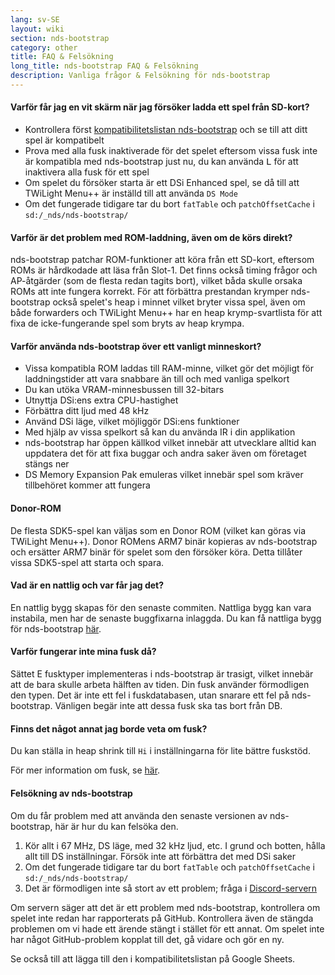 ```yaml
---
lang: sv-SE
layout: wiki
section: nds-bootstrap
category: other
title: FAQ & Felsökning
long_title: nds-bootstrap FAQ & Felsökning
description: Vanliga frågor & Felsökning för nds-bootstrap
---
```


#### Varför får jag en vit skärm när jag försöker ladda ett spel från SD-kort?
- Kontrollera först [kompatibilitetslistan nds-bootstrap](https://docs.google.com/spreadsheets/d/1LRTkXOUXraTMjg1eedz_f7b5jiuyMv2x6e_jY_nyHSc/htmlview#gid=0) och se till att ditt spel är kompatibelt
- Prova med alla fusk inaktiverade för det spelet eftersom vissa fusk inte är kompatibla med nds-bootstrap just nu, du kan använda <kbd class="l">L</kbd> för att inaktivera alla fusk för ett spel
- Om spelet du försöker starta är ett DSi Enhanced spel, se då till att TWiLight Menu++ är inställd till att använda `DS Mode`
- Om det fungerade tidigare tar du bort `fatTable` och `patchOffsetCache` i `sd:/_nds/nds-bootstrap/`

#### Varför är det problem med ROM-laddning, även om de körs direkt?
nds-bootstrap patchar ROM-funktioner att köra från ett SD-kort, eftersom ROMs är hårdkodade att läsa från Slot-1. Det finns också timing frågor och AP-åtgärder (som de flesta redan tagits bort), vilket båda skulle orsaka ROMs att inte fungera korrekt. För att förbättra prestandan krymper nds-bootstrap också spelet's heap i minnet vilket bryter vissa spel, även om både forwarders och TWiLight Menu++ har en heap krymp-svartlista för att fixa de icke-fungerande spel som bryts av heap krympa.

#### Varför använda nds-bootstrap över ett vanligt minneskort?
- Vissa kompatibla ROM laddas till RAM-minne, vilket gör det möjligt för laddningstider att vara snabbare än till och med vanliga spelkort
- Du kan utöka VRAM-minnesbussen till 32-bitars
- Utnyttja DSi:ens extra CPU-hastighet
- Förbättra ditt ljud med 48 kHz
- Använd DSi läge, vilket möjliggör DSi:ens funktioner
- Med hjälp av vissa spelkort så kan du använda IR i din applikation
- nds-bootstrap har öppen källkod vilket innebär att utvecklare alltid kan uppdatera det för att fixa buggar och andra saker även om företaget stängs ner
- DS Memory Expansion Pak emuleras vilket innebär spel som kräver tillbehöret kommer att fungera

#### Donor-ROM
De flesta SDK5-spel kan väljas som en Donor ROM (vilket kan göras via TWiLight Menu++). Donor ROMens ARM7 binär kopieras av nds-bootstrap och ersätter ARM7 binär för spelet som den försöker köra. Detta tillåter vissa SDK5-spel att starta och spara.

#### Vad är en nattlig och var får jag det?
En nattlig bygg skapas för den senaste commiten. Nattliga bygg kan vara instabila, men har de senaste buggfixarna inlaggda. Du kan få nattliga bygg för nds-bootstrap [här](https://github.com/TWLBot/Builds/raw/master/nds-bootstrap.7z).

#### Varför fungerar inte mina fusk då?
Sättet E fusktyper implementeras i nds-bootstrap är trasigt, vilket innebär att de bara skulle arbeta hälften av tiden. Din fusk använder förmodligen den typen. Det är inte ett fel i fuskdatabasen, utan snarare ett fel på nds-bootstrap. Vänligen begär inte att dessa fusk ska tas bort från DB.

#### Finns det något annat jag borde veta om fusk?
Du kan ställa in heap shrink till `Hi` i inställningarna för lite bättre fuskstöd.

För mer information om fusk, se [här](https://wiki.ds-homebrew.com/ds-index/retail-roms#action-replay-cheats).

#### Felsökning av nds-bootstrap
Om du får problem med att använda den senaste versionen av nds-bootstrap, här är hur du kan felsöka den.

1. Kör allt i 67 MHz, DS läge, med 32 kHz ljud, etc. I grund och botten, hålla allt till DS inställningar. Försök inte att förbättra det med DSi saker
2. Om det fungerade tidigare tar du bort `fatTable` och `patchOffsetCache` i `sd:/_nds/nds-bootstrap/`
3. Det är förmodligen inte så stort av ett problem; fråga i [Discord-servern](https://discord.gg/yD3spjv)

Om servern säger att det är ett problem med nds-bootstrap, kontrollera om spelet inte redan har rapporterats på GitHub. Kontrollera även de stängda problemen om vi hade ett ärende stängt i stället för ett annat. Om spelet inte har något GitHub-problem kopplat till det, gå vidare och gör en ny.

Se också till att lägga till den i kompatibilitetslistan [](https://wiki.ds-homebrew.com/nds-bootstrap/testing) på Google Sheets.
